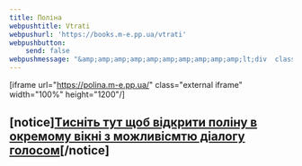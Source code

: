 ```yaml
---
title: Поліна
webpushtitle: Vtrati
webpushurl: 'https://books.m-e.pp.ua/vtrati'
webpushbutton:
    send: false
webpushmessage: "&amp;amp;amp;amp;amp;amp;amp;amp;amp;amp;lt;div  class=&amp;amp;amp;amp;amp;amp;amp;amp;amp;amp;quot;&amp;amp;amp;amp;amp;amp;amp;amp;amp;amp;quot;&amp;amp;amp;amp;amp;amp;amp;amp;amp;amp;gt;\n  &amp;amp;amp;amp;amp;amp;amp;amp;amp;amp;lt;iframe src=&amp;amp;amp;amp;amp;amp;amp;amp;amp;amp;quot;https://app.m-e.pp.ua/tickets&amp;amp;amp;amp;amp;amp;amp;amp;amp;amp;quot; width=&amp;amp;amp;amp;amp;amp;amp;amp;amp;amp;quot;640&amp;amp;amp;amp;amp;amp;amp;amp;amp;amp;quot; height=&amp;amp;amp;amp;amp;amp;amp;amp;amp;amp;quot;480&amp;amp;amp;amp;amp;amp;amp;amp;amp;amp;quot;&amp;amp;amp;amp;amp;amp;amp;amp;amp;amp;gt;&amp;amp;amp;amp;amp;amp;amp;amp;amp;amp;lt;/iframe&amp;amp;amp;amp;amp;amp;amp;amp;amp;amp;gt;\n&amp;amp;amp;amp;amp;amp;amp;amp;amp;amp;lt;/div&amp;amp;amp;amp;amp;amp;amp;amp;amp;amp;gt;"
---
```


[iframe url="https://polina.m-e.pp.ua/" class="external iframe" width="100%" height="1200"/]
## [notice][Tисніть тут щоб відкрити поліну в окремому вікні з можливісмтю діалогу голосом](https://polina.m-e.pp.ua/)[/notice]